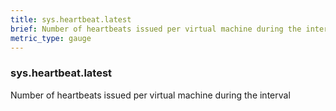 ```yaml
---
title: sys.heartbeat.latest
brief: Number of heartbeats issued per virtual machine during the interval
metric_type: gauge
---
```

### sys.heartbeat.latest

Number of heartbeats issued per virtual machine during the interval